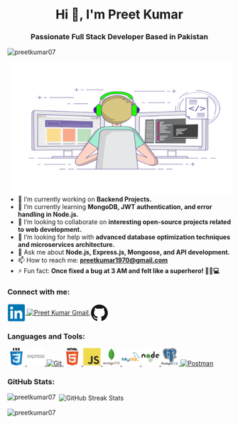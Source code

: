 <!-- Header Section -->
<h1 align="center">Hi 👋, I'm Preet Kumar</h1>
<h3 align="center">Passionate Full Stack Developer Based in Pakistan</h3>

<!-- Profile Views -->
<p align="left">
  <img src="https://komarev.com/ghpvc/?username=preetkumar07&label=Profile%20views&color=0e75b6&style=flat" alt="preetkumar07" />
</p>

<!-- GIF Section -->
<img align="right" height="300" width="500" src="https://raw.githubusercontent.com/mikonoid/mikonoid/main/images/gifs/coder3.gif" alt="Coding GIF" />

<!-- About Me Section -->
- 🔭 I’m currently working on **Backend Projects.**  
- 🌱 I’m currently learning **MongoDB, JWT authentication, and error handling in Node.js.**  
- 👯 I’m looking to collaborate on **interesting open-source projects related to web development.**  
- 🤝 I’m looking for help with **advanced database optimization techniques and microservices architecture.**  
- 💬 Ask me about **Node.js, Express.js, Mongoose, and API development.**  
- 📫 How to reach me: **preetkumar1970@gmail.com**  
- ⚡ Fun fact: **Once fixed a bug at 3 AM and felt like a superhero! 🦸‍♂️💻**

<!-- Connect with Me -->
<h3 align="left">Connect with me:</h3>
<p align="left">
  <!-- LinkedIn -->
  <a href="https://www.linkedin.com/in/preet-kumar-0b1026284" target="_blank" rel="noopener noreferrer">
    <img align="center" src="https://raw.githubusercontent.com/devicons/devicon/master/icons/linkedin/linkedin-original.svg" alt="Preet Kumar LinkedIn" height="40" width="40" />
  </a>
  <!-- Gmail -->
  <a href="mailto:preetkumar1970@gmail.com" target="_blank" rel="noopener noreferrer">
    <img align="center" src="https://img.icons8.com/color/48/000000/gmail--v1.png" alt="Preet Kumar Gmail" height="40" width="40" />
  </a>
  <!-- GitHub -->
  <a href="https://github.com/preetkumar07" target="_blank" rel="noopener noreferrer">
    <img align="center" src="https://raw.githubusercontent.com/devicons/devicon/master/icons/github/github-original.svg" alt="Preet Kumar GitHub" height="40" width="40" />
  </a>
</p>

<!-- Languages and Tools -->
<h3 align="left">Languages and Tools:</h3>
<p align="left">
  <a href="https://www.w3schools.com/css/" target="_blank" rel="noreferrer">
    <img src="https://raw.githubusercontent.com/devicons/devicon/master/icons/css3/css3-original-wordmark.svg" alt="CSS3" width="40" height="40" />
  </a>
  <a href="https://expressjs.com" target="_blank" rel="noreferrer">
    <img src="https://raw.githubusercontent.com/devicons/devicon/master/icons/express/express-original-wordmark.svg" alt="Express.js" width="40" height="40" />
  </a>
  <a href="https://git-scm.com/" target="_blank" rel="noreferrer">
    <img src="https://www.vectorlogo.zone/logos/git-scm/git-scm-icon.svg" alt="Git" width="40" height="40" />
  </a>
  <a href="https://www.w3.org/html/" target="_blank" rel="noreferrer">
    <img src="https://raw.githubusercontent.com/devicons/devicon/master/icons/html5/html5-original-wordmark.svg" alt="HTML5" width="40" height="40" />
  </a>
  <a href="https://developer.mozilla.org/en-US/docs/Web/JavaScript" target="_blank" rel="noreferrer">
    <img src="https://raw.githubusercontent.com/devicons/devicon/master/icons/javascript/javascript-original.svg" alt="JavaScript" width="40" height="40" />
  </a>
  <a href="https://www.mongodb.com/" target="_blank" rel="noreferrer">
    <img src="https://raw.githubusercontent.com/devicons/devicon/master/icons/mongodb/mongodb-original-wordmark.svg" alt="MongoDB" width="40" height="40" />
  </a>
  <a href="https://www.mysql.com/" target="_blank" rel="noreferrer">
    <img src="https://raw.githubusercontent.com/devicons/devicon/master/icons/mysql/mysql-original-wordmark.svg" alt="MySQL" width="40" height="40" />
  </a>
  <a href="https://nodejs.org" target="_blank" rel="noreferrer">
    <img src="https://raw.githubusercontent.com/devicons/devicon/master/icons/nodejs/nodejs-original-wordmark.svg" alt="Node.js" width="40" height="40" />
  </a>
  <a href="https://www.postgresql.org" target="_blank" rel="noreferrer">
    <img src="https://raw.githubusercontent.com/devicons/devicon/master/icons/postgresql/postgresql-original-wordmark.svg" alt="PostgreSQL" width="40" height="40" />
  </a>
  <a href="https://postman.com" target="_blank" rel="noreferrer">
    <img src="https://www.vectorlogo.zone/logos/getpostman/getpostman-icon.svg" alt="Postman" width="40" height="40" />
  </a>
</p>

<!-- GitHub Stats -->
<h3 align="left">GitHub Stats:</h3>
<p>
  <img align="left" src="https://github-readme-stats.vercel.app/api?username=preetkumar07&show_icons=true&count_private=true&hide=contribs&theme=radical" alt="preetkumar07" />
</p>
<p>&nbsp;
  <img align="center" src="https://streak-stats.demolab.com/?user=preetkumar07&theme=radical&hide_border=true" alt="GitHub Streak Stats" />
</p>
<p>
  <img align="center" src="https://github-readme-stats.vercel.app/api/top-langs/?username=preetkumar07&layout=compact&theme=radical" alt="preetkumar07" />
</p>
